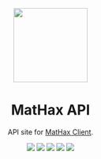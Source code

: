 <div align="center">
	<img src="https://mathaxclient.xyz/resources/images/icons/icon.png" width="150" height="150">
</div>

<h1 align="center">
	MatHax API
</h1>

<p align="center">
	API site for <a href="https://mathaxclient.xyz/">MatHax Client</a>.
</p>

<div align="center">
  <img src="https://img.shields.io/github/last-commit/Matejko06/MatHax-API">
  <img src="https://img.shields.io/github/commit-activity/m/Matejko06/MatHax-API">
  <img src="https://img.shields.io/github/languages/code-size/Matejko06/MatHax-API">
  <img src="https://img.shields.io/tokei/lines/github/Matejko06/MatHax-API">
	<a href="https://mathaxclient.xyz/Discord"><img src="https://img.shields.io/discord/823286525402939402"></a>
</div>
